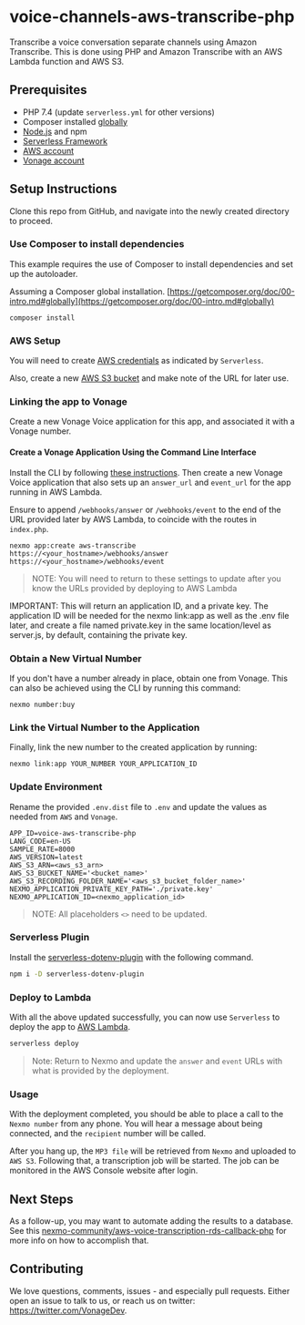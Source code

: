 # voice-channels-aws-transcribe-php
Transcribe a voice conversation separate channels using Amazon Transcribe. This is done using PHP and Amazon Transcribe with an AWS Lambda function and AWS S3.

## Prerequisites

* PHP 7.4 (update `serverless.yml` for other versions)
* Composer installed [globally](https://getcomposer.org/doc/00-intro.md#globally)
* [Node.js](https://nodejs.org/en/) and npm
* [Serverless Framework](https://serverless.com/framework/docs/getting-started/)
* [AWS account](https://aws.amazon.com/)
* [Vonage account](https://vonage.com)

## Setup Instructions

Clone this repo from GitHub, and navigate into the newly created directory to proceed.

### Use Composer to install dependencies

This example requires the use of Composer to install dependencies and set up the autoloader.

Assuming a Composer global installation. [https://getcomposer.org/doc/00-intro.md#globally](https://getcomposer.org/doc/00-intro.md#globally)

```
composer install
```

### AWS Setup

You will need to create [AWS credentials](https://www.serverless.com/framework/docs/providers/aws/guide/credentials/) as indicated by `Serverless`.

Also, create a new [AWS S3 bucket](https://aws.amazon.com/s3/) and make note of the URL for later use.

### Linking the app to Vonage

Create a new Vonage Voice application for this app, and associated it with a Vonage number.

#### Create a Vonage Application Using the Command Line Interface

Install the CLI by following [these instructions](https://github.com/Nexmo/nexmo-cli#installation). Then create a new Vonage Voice application that also sets up an `answer_url` and `event_url` for the app running in AWS Lambda.

Ensure to append `/webhooks/answer` or `/webhooks/event` to the end of the URL provided later by AWS Lambda, to coincide with the routes in `index.php`.

```
nexmo app:create aws-transcribe https://<your_hostname>/webhooks/answer https://<your_hostname>/webhooks/event
```

> NOTE: You will need to return to these settings to update after you know the URLs provided by deploying to AWS Lambda

IMPORTANT: This will return an application ID, and a private key. The application ID will be needed for the nexmo link:app as well as the .env file later, and create a file named private.key in the same location/level as server.js, by default, containing the private key.

### Obtain a New Virtual Number
If you don't have a number already in place, obtain one from Vonage. This can also be achieved using the CLI by running this command:

```
nexmo number:buy
```

### Link the Virtual Number to the Application
Finally, link the new number to the created application by running:

```
nexmo link:app YOUR_NUMBER YOUR_APPLICATION_ID
```

### Update Environment

Rename the provided `.env.dist` file to `.env` and update the values as needed from `AWS` and `Vonage`.

```env
APP_ID=voice-aws-transcribe-php
LANG_CODE=en-US
SAMPLE_RATE=8000
AWS_VERSION=latest
AWS_S3_ARN=<aws_s3_arn>
AWS_S3_BUCKET_NAME='<bucket_name>'
AWS_S3_RECORDING_FOLDER_NAME='<aws_s3_bucket_folder_name>'
NEXMO_APPLICATION_PRIVATE_KEY_PATH='./private.key'
NEXMO_APPLICATION_ID=<nexmo_application_id>
```

> NOTE: All placeholders `<>` need to be updated.

### Serverless Plugin

Install the [serverless-dotenv-plugin](https://www.serverless.com/plugins/serverless-dotenv-plugin/) with the following command.

```bash
npm i -D serverless-dotenv-plugin
```

### Deploy to Lambda

With all the above updated successfully, you can now use `Serverless` to deploy the app to [AWS Lambda](https://aws.amazon.com/lambda/).

```bash
serverless deploy
```

> Note: Return to Nexmo and update the `answer` and `event` URLs with what is provided by the deployment.

### Usage

With the deployment completed, you should be able to place a call to the `Nexmo number` from any phone. You will hear a message about being connected, and the `recipient` number will be called.

After you hang up, the `MP3 file` will be retrieved from `Nexmo` and uploaded to `AWS S3`. Following that, a transcription job will be started. The job can be monitored in the AWS Console website after login.

## Next Steps

As a follow-up, you may want to automate adding the results to a database. See this [nexmo-community/aws-voice-transcription-rds-callback-php](https://github.com/nexmo-community/aws-voice-transcription-rds-callback-php) for more info on how to accomplish that.

## Contributing

We love questions, comments, issues - and especially pull requests. Either open an issue to talk to us, or reach us on twitter: <https://twitter.com/VonageDev>.
